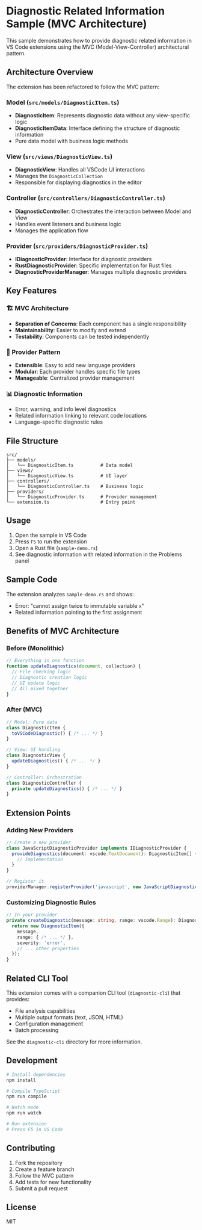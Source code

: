 # Diagnostic Related Information Sample (MVC Architecture)

This sample demonstrates how to provide diagnostic related information in VS Code extensions using the MVC (Model-View-Controller) architectural pattern.

## Architecture Overview

The extension has been refactored to follow the MVC pattern:

### Model (`src/models/DiagnosticItem.ts`)
- **DiagnosticItem**: Represents diagnostic data without any view-specific logic
- **DiagnosticItemData**: Interface defining the structure of diagnostic information
- Pure data model with business logic methods

### View (`src/views/DiagnosticView.ts`)
- **DiagnosticView**: Handles all VSCode UI interactions
- Manages the `DiagnosticCollection`
- Responsible for displaying diagnostics in the editor

### Controller (`src/controllers/DiagnosticController.ts`)
- **DiagnosticController**: Orchestrates the interaction between Model and View
- Handles event listeners and business logic
- Manages the application flow

### Provider (`src/providers/DiagnosticProvider.ts`)
- **IDiagnosticProvider**: Interface for diagnostic providers
- **RustDiagnosticProvider**: Specific implementation for Rust files
- **DiagnosticProviderManager**: Manages multiple diagnostic providers

## Key Features

### 🏗️ MVC Architecture
- **Separation of Concerns**: Each component has a single responsibility
- **Maintainability**: Easier to modify and extend
- **Testability**: Components can be tested independently

### 🔌 Provider Pattern
- **Extensible**: Easy to add new language providers
- **Modular**: Each provider handles specific file types
- **Manageable**: Centralized provider management

### 📊 Diagnostic Information
- Error, warning, and info level diagnostics
- Related information linking to relevant code locations
- Language-specific diagnostic rules

## File Structure

```
src/
├── models/
│   └── DiagnosticItem.ts          # Data model
├── views/
│   └── DiagnosticView.ts          # UI layer
├── controllers/
│   └── DiagnosticController.ts    # Business logic
├── providers/
│   └── DiagnosticProvider.ts      # Provider management
└── extension.ts                   # Entry point
```

## Usage

1. Open the sample in VS Code
2. Press `F5` to run the extension
3. Open a Rust file (`sample-demo.rs`)
4. See diagnostic information with related information in the Problems panel

## Sample Code

The extension analyzes `sample-demo.rs` and shows:
- Error: "cannot assign twice to immutable variable `x`"
- Related information pointing to the first assignment

## Benefits of MVC Architecture

### Before (Monolithic)
```typescript
// Everything in one function
function updateDiagnostics(document, collection) {
  // File checking logic
  // Diagnostic creation logic
  // UI update logic
  // All mixed together
}
```

### After (MVC)
```typescript
// Model: Pure data
class DiagnosticItem {
  toVSCodeDiagnostic() { /* ... */ }
}

// View: UI handling
class DiagnosticView {
  updateDiagnostics() { /* ... */ }
}

// Controller: Orchestration
class DiagnosticController {
  private updateDiagnostics() { /* ... */ }
}
```

## Extension Points

### Adding New Providers
```typescript
// Create a new provider
class JavaScriptDiagnosticProvider implements IDiagnosticProvider {
  provideDiagnostics(document: vscode.TextDocument): DiagnosticItem[] {
    // Implementation
  }
}

// Register it
providerManager.registerProvider('javascript', new JavaScriptDiagnosticProvider());
```

### Customizing Diagnostic Rules
```typescript
// In your provider
private createDiagnostic(message: string, range: vscode.Range): DiagnosticItem {
  return new DiagnosticItem({
    message,
    range: { /* ... */ },
    severity: 'error',
    // ... other properties
  });
}
```

## Related CLI Tool

This extension comes with a companion CLI tool (`diagnostic-cli`) that provides:
- File analysis capabilities
- Multiple output formats (text, JSON, HTML)
- Configuration management
- Batch processing

See the `diagnostic-cli` directory for more information.

## Development

```bash
# Install dependencies
npm install

# Compile TypeScript
npm run compile

# Watch mode
npm run watch

# Run extension
# Press F5 in VS Code
```

## Contributing

1. Fork the repository
2. Create a feature branch
3. Follow the MVC pattern
4. Add tests for new functionality
5. Submit a pull request

## License

MIT

